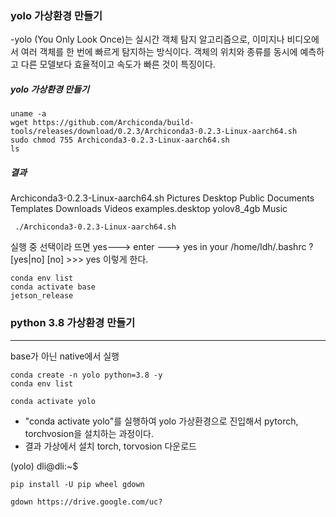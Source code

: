 ### yolo 가상환경 만들기

 -yolo (You Only Look Once)는 실시간 객체 탐지 알고리즘으로, 이미지나 비디오에서 여러 객체를 한 번에 빠르게 탐지하는 방식이다. 객체의 위치와 종류를 동시에 예측하고 다른 모델보다 효율적이고 속도가 빠른 것이 특징이다.
 
##### yolo 가상환경 만들기
    uname -a
    wget https://github.com/Archiconda/build-tools/releases/download/0.2.3/Archiconda3-0.2.3-Linux-aarch64.sh
    sudo chmod 755 Archiconda3-0.2.3-Linux-aarch64.sh
    ls
##### 결과

  Archiconda3-0.2.3-Linux-aarch64.sh Pictures Desktop Public Documents Templates Downloads Videos examples.desktop yolov8_4gb Music

     ./Archiconda3-0.2.3-Linux-aarch64.sh
실행 중 선택이라 뜨면
yes---> enter ---> yes in your /home/ldh/.bashrc ? [yes|no] [no] >>> yes
이렇게 한다.

    conda env list
    conda activate base
    jetson_release 

    
### python 3.8 가상환경 만들기
***
base가 아닌 native에서 실행

    conda create -n yolo python=3.8 -y
    conda env list

    conda activate yolo
    
 - "conda activate yolo"를 실행하여 yolo 가상환경으로 진입해서 pytorch, torchvosion을 설치하는 과정이다.
 - 결과 가상에서 설치 torch, torvosion 다운로드

(yolo) dli@dli:~$

    pip install -U pip wheel gdown

    gdown https://drive.google.com/uc?

